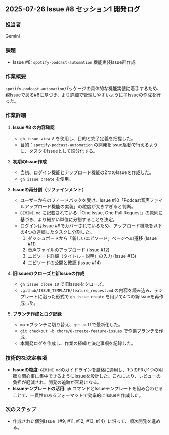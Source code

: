 ## 2025-07-26 Issue #8 セッション1 開発ログ

### 担当者

Gemini

### 課題

- Issue #8: `spotify-podcast-automation` 機能実装Issue群作成

### 作業概要

`spotify-podcast-automation`パッケージの具体的な機能実装に着手するため、親Issueである#8に基づき、より詳細で管理しやすいように子Issueの作成を行った。

### 作業詳細

1.  **Issue #8 の内容確認**
    - `gh issue view 8` を使用し、目的と完了定義を把握した。
    - 目的：`spotify-podcast-automation` の開発をIssue駆動で行えるように、タスクをIssueとして細分化する。

2.  **初期のIssue作成**
    - 当初、ログイン機能とアップロード機能の2つのIssueを作成した。
    - `gh issue create` を使用。

3.  **Issueの再分割（リファインメント）**
    - ユーザーからのフィードバックを受け、Issue #10「Podcast音声ファイルアップロード機能の実装」の粒度が大きすぎると判断。
    - `GEMINI.md` に記載されている「One Issue, One Pull Request」の原則に基づき、より細かい単位に分割することを決定。
    - ログインはIssue #9でカバーされているため、アップロード機能を以下の4つの連続したタスクに分割した。
      1.  ダッシュボードから「新しいエピソード」ページへの遷移 (Issue #11)
      2.  音声ファイルのアップロード (Issue #12)
      3.  エピソード詳細（タイトル・説明）の入力 (Issue #13)
      4.  エピソードの公開と確認 (Issue #14)

4.  **旧Issueのクローズと新Issueの作成**
    - `gh issue close 10` で旧Issueをクローズ。
    - `.github/ISSUE_TEMPLATE/feature_request.md` の内容を読み込み、テンプレートに沿った形式で `gh issue create` を用いて4つの新Issueを再作成した。

5.  **ブランチ作成とログ記録**
    - `main`ブランチに切り替え、`git pull`で最新化した。
    - `git checkout -b chore/8-create-feature-issues` で作業ブランチを作成。
    - 本開発ログを作成し、作業の経緯と決定事項を記録した。

### 技術的な決定事項

- **Issueの粒度**: `GEMINI.md`のガイドラインを厳格に適用し、1つのPRが1つの明確な関心事に集中できるようにIssueを設計した。これにより、レビューの負担が軽減され、開発の追跡が容易になる。
- **Issueテンプレートの活用**: `gh` コマンドとIssueテンプレートを組み合わせることで、一貫性のあるフォーマットで効率的にIssueを作成した。

### 次のステップ

- 作成された個別Issue（#9, #11, #12, #13, #14）に沿って、順次開発を進める。
